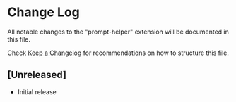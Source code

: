 # Change Log

All notable changes to the "prompt-helper" extension will be documented in this file.

Check [Keep a Changelog](http://keepachangelog.com/) for recommendations on how to structure this file.

## [Unreleased]

- Initial release